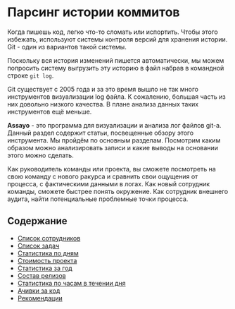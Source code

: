 [short]:# "Парсинг истории коммитов и анализ статистики."
[long]:# "Парсинг истории коммитов из git log. Визуализация и анализ статистики."
[tags]:# "git, bitbucket, gitlab, log, stat, statistic, гит, лог, статистика, анализ"
[recommendations]:# "team_money, personal_achievements, recommendations"
[youtube]:# "jwCp_-bhrCQ"

# Парсинг истории коммитов

Когда пишешь код, легко что-то сломать или испортить. Чтобы этого избежать, используют системы контроля версий для хранения истории. Git - один из вариантов такой системы.

Поскольку вся история изменений пишется автоматически, мы можем попросить систему выгрузить эту историю в файл набрав в командной строке `git log`.

Git существует с 2005 года и за это время вышло не так много инструментов визуализации log файла. К сожалению, большая часть из них довольно низкого качества. В плане анализа данных таких инструментов ещё меньше.
 
**Assayo** - это программа для визуализации и анализа лог файлов git-а. Данный раздел содержит статьи, посвещенные обзору этого инструмента. Мы пройдём по основным разделам. Посмотрим каким образом можно анализировать записи и какие выводы на основании этого можно сделать.

Как руководитель команды или проекта, вы сможете посмотреть на свою команду с нового ракурса и сравнить свои ощущения от процесса, с фактическими данными в логах. Как новый сотрудник команды, сможете быстрее понять окружение. Как сотрудник внешнего аудита, найти потенциальные проблемные точки процесса.

## Содержание
- [Список сотрудников](./team_employee)
- [Список задач](./task_list)
- [Статистика по дням](./team_day)
- [Стоимость проекта](./team_money)
- [Статистика за год](./team_year)
- [Состав релизов](./team_release)
- [Статистика по часам в течении дня](./team_hours)
- [Ачивки за код](./personal_achievements)
- [Рекомендации](./recommendations)
